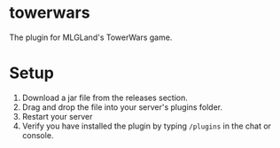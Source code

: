 # towerwars
The plugin for MLGLand's TowerWars game.

# Setup
1. Download a jar file from the releases section.
2. Drag and drop the file into your server's plugins folder.
3. Restart your server
4. Verify you have installed the plugin by typing `/plugins` in the chat or console.
